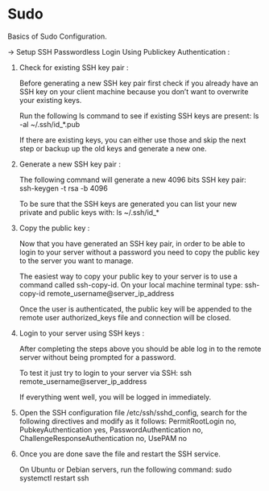 # Sudo
Basics of Sudo Configuration.

-> Setup SSH Passwordless Login Using Publickey Authentication :
   
   01. Check for existing SSH key pair :

       Before generating a new SSH key pair first check if you already have an SSH key on your client machine because you don’t want to overwrite your          existing keys.

       Run the following ls command to see if existing SSH keys are present:
       ls -al ~/.ssh/id_*.pub
       
       If there are existing keys, you can either use those and skip the next step or backup up the old keys and generate a new one.
    
   02. Generate a new SSH key pair :
       
       The following command will generate a new 4096 bits SSH key pair:
       ssh-keygen -t rsa -b 4096
       
       To be sure that the SSH keys are generated you can list your new private and public keys with:
       ls ~/.ssh/id_*
       
   03. Copy the public key :
   
       Now that you have generated an SSH key pair, in order to be able to login to your server without a password you need to copy the public key to the        server you want to manage.

       The easiest way to copy your public key to your server is to use a command called ssh-copy-id. On your local machine terminal type:
       ssh-copy-id remote_username@server_ip_address
       
       Once the user is authenticated, the public key will be appended to the remote user authorized_keys file and connection will be closed.
       
   04. Login to your server using SSH keys :
    
       After completing the steps above you should be able log in to the remote server without being prompted for a password.

       To test it just try to login to your server via SSH:
       ssh remote_username@server_ip_address
       
       If everything went well, you will be logged in immediately.
       
   05. Open the SSH configuration file /etc/ssh/sshd_config, search for the following directives and modify as it follows: 
       PermitRootLogin no,
       PubkeyAuthentication yes, 
       PasswordAuthentication no, 
       ChallengeResponseAuthentication no, 
       UsePAM no
       
   06. Once you are done save the file and restart the SSH service.

       On Ubuntu or Debian servers, run the following command:
       sudo systemctl restart ssh
